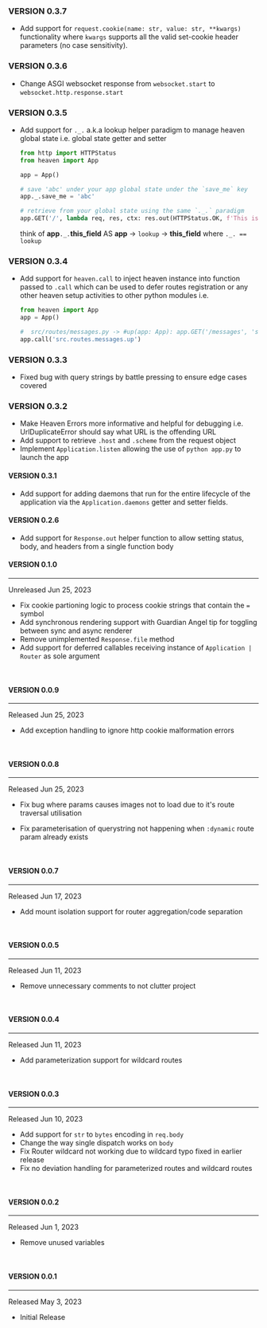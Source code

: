 ### VERSION 0.3.7
- Add support for `request.cookie(name: str, value: str, **kwargs)` functionality where `kwargs` supports
	all the valid set-cookie header parameters (no case sensitivity).

### VERSION 0.3.6
- Change ASGI websocket response from `websocket.start` to `websocket.http.response.start`

### VERSION 0.3.5
- Add support for `._.` a.k.a lookup helper paradigm to manage heaven global state i.e. global state getter and setter
	```py
	from http import HTTPStatus
	from heaven import App

	app = App()

	# save 'abc' under your app global state under the `save_me` key
	app._.save_me = 'abc'

	# retrieve from your global state using the same `._.` paradigm
	app.GET('/', lambda req, res, ctx: res.out(HTTPStatus.OK, f'This is what you saved: {req.app._.save_me}'))
	```
	think of **app**`._.`**this_field** AS **app** -> `lookup` -> **this_field** where `._. == lookup`

### VERSION 0.3.4
- Add support for `heaven.call` to inject heaven instance into function passed to `.call` which
	can be used to defer routes registration or any other heaven setup activities to other python modules i.e.
	```py
	from heaven import App
	app = App()

	#  src/routes/messages.py -> #up(app: App): app.GET('/messages', 'src.controllers.messages.tables')
	app.call('src.routes.messages.up')
	```

### VERSION 0.3.3
- Fixed bug with query strings by battle pressing to ensure edge cases covered

### VERSION 0.3.2
- Make Heaven Errors more informative and helpful for debugging i.e. UrlDuplicateError should say what URL is the offending URL
- Add support to retrieve `.host` and `.scheme` from the request object
- Implement `Application.listen` allowing the use of `python app.py` to launch the app

#### VERSION 0.3.1

- Add support for adding daemons that run for the entire lifecycle of the application via
	the `Application.daemons` getter and setter fields.


#### VERSION 0.2.6

- Add support for `Response.out` helper function to allow setting status, body, and headers from a single function body


#### VERSION 0.1.0
------------------

Unreleased Jun 25, 2023

- Fix cookie partioning logic to process cookie strings that contain the `=` symbol
- Add synchronous rendering support with Guardian Angel tip for toggling between sync and async renderer
- Remove unimplemented `Response.file` method
- Add support for deferred callables receiving instance of `Application | Router` as sole argument

&nbsp;


#### VERSION 0.0.9
------------------

Released Jun 25, 2023

- Add exception handling to ignore http cookie malformation errors

&nbsp;



#### VERSION 0.0.8
------------------

Released Jun 25, 2023


- Fix bug where params causes images not to load due to it's route traversal utilisation

- Fix parameterisation of querystring not happening when `:dynamic` route param already exists

&nbsp;


#### VERSION 0.0.7
------------------

Released Jun 17, 2023

- Add mount isolation support for router aggregation/code separation

&nbsp;


#### VERSION 0.0.5
------------------

Released Jun 11, 2023

- Remove unnecessary comments to not clutter project

&nbsp;


#### VERSION 0.0.4
------------------

Released Jun 11, 2023

- Add parameterization support for wildcard routes

&nbsp;


#### VERSION 0.0.3
------------------

Released Jun 10, 2023

- Add support for ```str``` to ```bytes``` encoding in ```req.body```
- Change the way single dispatch works on ```body```
- Fix Router wildcard not working due to wildcard typo fixed in earlier release
- Fix no deviation handling for parameterized routes and wildcard routes

&nbsp;


#### VERSION 0.0.2
------------------

Released Jun 1, 2023

- Remove unused variables

&nbsp;


#### VERSION 0.0.1
------------------

Released May 3, 2023

- Initial Release

